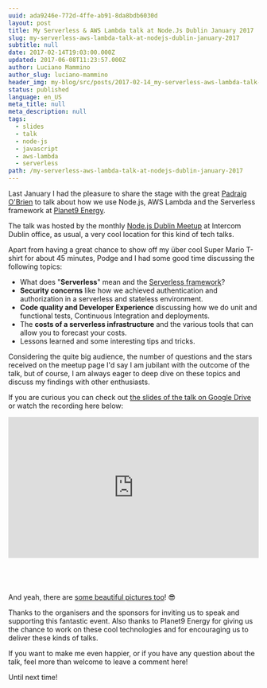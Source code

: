```yaml
---
uuid: ada9246e-772d-4ffe-ab91-8da8bdb6030d
layout: post
title: My Serverless & AWS Lambda talk at Node.Js Dublin January 2017
slug: my-serverless-aws-lambda-talk-at-nodejs-dublin-january-2017
subtitle: null
date: 2017-02-14T19:03:00.000Z
updated: 2017-06-08T11:23:57.000Z
author: Luciano Mammino
author_slug: luciano-mammino
header_img: my-blog/src/posts/2017-02-14_my-serverless-aws-lambda-talk-at-nodejs-dublin-january-2017/my-serverless-aws-lambda-talk-at-nodejs-dublin-january-2017.png
status: published
language: en_US
meta_title: null
meta_description: null
tags:
  - slides
  - talk
  - node-js
  - javascript
  - aws-lambda
  - serverless
path: /my-serverless-aws-lambda-talk-at-nodejs-dublin-january-2017
---
```


Last January I had the pleasure to share the stage with the great [Padraig O'Brien](https://twitter.com/Podgeypoos79) to talk about how we use Node.js, AWS Lambda and the Serverless framework at [Planet9 Energy](https://planet9energy.com).

The talk was hosted by the monthly [Node.js Dublin Meetup](https://www.meetup.com/Dublin-Node-js-Meetup/events/236870576/) at Intercom Dublin office, as usual, a very cool location for this kind of tech talks.

Apart from having a great chance to show off my über cool Super Mario T-shirt for about 45 minutes, Podge and I had some good time discussing the following topics:

- What does "**Serverless**" mean and the [Serverless framework](https://serverless.com)?
- **Security concerns** like how we achieved authentication and authorization in a serverless and stateless environment.
- **Code quality and Developer Experience** discussing how we do unit and functional tests, Continuous Integration and deployments.
- The **costs of a serverless infrastructure** and the various tools that can allow you to forecast your costs.
- Lessons learned and some interesting tips and tricks.

Considering the quite big audience, the number of questions and the stars received on the meetup page I'd say I am jubilant with the outcome of the talk, but of course, I am always eager to deep dive on these topics and discuss my findings with other enthusiasts.

If you are curious you can check out [the slides of the talk on Google Drive](http://loige.link/serverless-node-dublin-slides) or watch the recording here below:

<div style=" position: relative; padding-bottom: 56.25%; height: 0; margin-bottom: 5em;">
<iframe style="position: absolute; top:0; left: 0; width: 100%; height: 100%;" src="https://www.youtube.com/embed/90vV327JHho" frameborder="0" allowfullscreen></iframe>
</div>

And yeah, there are [some beautiful pictures too](https://www.meetup.com/Dublin-Node-js-Meetup/photos/all_photos/?photoAlbumId=27574272)! 😎

Thanks to the organisers and the sponsors for inviting us to speak and supporting this fantastic event. Also thanks to Planet9 Energy for giving us the chance to work on these cool technologies and for encouraging us to deliver these kinds of talks.

If you want to make me even happier, or if you have any question about the talk, feel more than welcome to leave a comment here!

Until next time!
